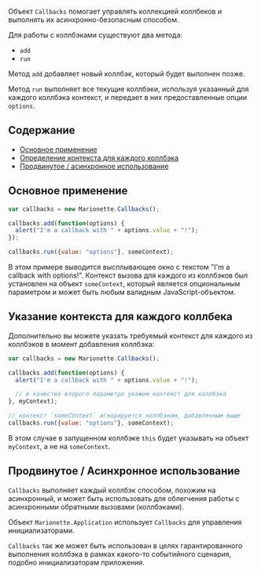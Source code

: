 Объект `Callbacks` помогает управлять коллекцией коллбеков и выполнять их
асинхронно-безопасным способом.

Для работы с коллбэками существуют два метода:

* `add`
* `run`

Метод `add` добавляет новый коллбэк, который будет выполнен позже.

Метод `run` выполняет все текущие коллбэки, используя указанный для каждого коллбэка
контекст, и передает в них предоставленные опции `options`.

## Содержание

* [Основное применение](#basic-usage)
* [Определение контекста для каждого коллбэка](#specify-context-per-callback)
* [Продвинутое / асинхронное использование](#advanced--async-use)

## <a name="basic-usage"></a> Основное применение

```js
var callbacks = new Marionette.Callbacks();

callbacks.add(function(options) {
  alert("I'm a callback with " + options.value + "!");
});

callbacks.run({value: "options"}, someContext);
```

В этом примере выводится высплывающее окно с текстом "I'm a callback with
options!". Контекст вызова для каждого из коллбэков был установлен на
объект `someContext`, который является опциональным параметром и может быть
любым валидным JavaScript-объектом.

## <a name="specify-context-per-callback"></a> Указание контекста для каждого коллбека

Дополнительно вы можете указать требуемый контекст для каждого из коллбэков
в момент добавления коллбэка:

```js
var callbacks = new Marionette.Callbacks();

callbacks.add(function(options) {
  alert("I'm a callback with " + options.value + "!");

  // в качестве второго параметра укажем контекст для коллбэка
}, myContext);

// контекст `someContext` игнорируется коллбэком, добавленным выше
callbacks.run({value: "options"}, someContext);
```

В этом случае в запущенном коллбэке `this` будет указывать на объект `myContext`,
а не на `someContext`.

## <a name="advanced--async-use"></a> Продвинутое / Асинхронное использование

`Callbacks` выполняет каждый коллбэк способом, похожим на асинхронный,
и может быть использовать для облегчения работы с асинхронными обратными вызовами (коллбэками).

Объект `Marionette.Application` использует `Callbacks` для управления
инициализаторами.

`Callbacks` так же может быть использован в целях гарантированного выполнения
коллбэка в рамках какого-то событийного сценария, подобно инициализаторам приложения.